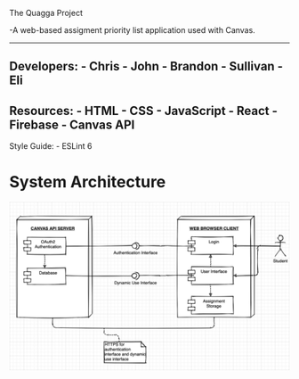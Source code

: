 The Quagga Project

-A web-based assigment priority list application used with Canvas.

---
Developers:
	- Chris
	- John
	- Brandon
	- Sullivan
	- Eli
---
Resources:
	- HTML
	- CSS
	- JavaScript
	- React
	- Firebase
	- Canvas API
---
Style Guide:
	- ESLint 6

# System Architecture

![alt text](<System-Architecture.png>)

